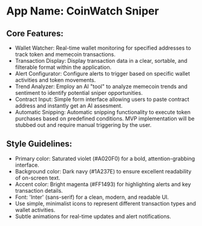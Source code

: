 # **App Name**: CoinWatch Sniper

## Core Features:

- Wallet Watcher: Real-time wallet monitoring for specified addresses to track token and memecoin transactions.
- Transaction Display: Display transaction data in a clear, sortable, and filterable format within the application.
- Alert Configurator: Configure alerts to trigger based on specific wallet activities and token movements.
- Trend Analyzer: Employ an AI "tool" to analyze memecoin trends and sentiment to identify potential sniper opportunities.
- Contract Input: Simple form interface allowing users to paste contract address and instantly get an AI assesment.
- Automatic Snipping: Automatic snipping functionality to execute token purchases based on predefined conditions. MVP implementation will be stubbed out and require manual triggering by the user.

## Style Guidelines:

- Primary color: Saturated violet (#A020F0) for a bold, attention-grabbing interface.
- Background color: Dark navy (#1A237E) to ensure excellent readability of on-screen text.
- Accent color: Bright magenta (#FF1493) for highlighting alerts and key transaction details.
- Font: 'Inter' (sans-serif) for a clean, modern, and readable UI.
- Use simple, minimalist icons to represent different transaction types and wallet activities.
- Subtle animations for real-time updates and alert notifications.